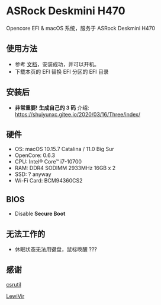 # ASRock Deskmini H470

Opencore EFI &amp; macOS 系统，服务于 ASRock Deskmini H470

## 使用方法
- 参考 [文档](https://github.com/LewiVir/ASRock-Deskmini-H470)，安装成功，并可以开机。
- 下载本页的 EFI 替换 EFI 分区的 EFI 目录

## 安装后


- **非常重要!**
**生成自己的 3 码** 介绍: https://shuiyunxc.gitee.io/2020/03/16/Three/index/

## 硬件

- OS: macOS 10.15.7 Catalina / 11.0 Big Sur
- OpenCore: 0.6.3
- CPU: Intel® Core™ i7-10700
- RAM: DDR4 SODIMM 2933MHz 16GB x 2
- SSD: ? anyway
- Wi-Fi Card: BCM94360CS2

## BIOS

- Disable **Secure Boot**

## 无法工作的

- 休眠状态无法用键盘，鼠标唤醒 ???

## 感谢

[csrutil](https://github.com/csrutil)

[LewiVir](https://github.com/LewiVir/ASRock-Deskmini-H470)